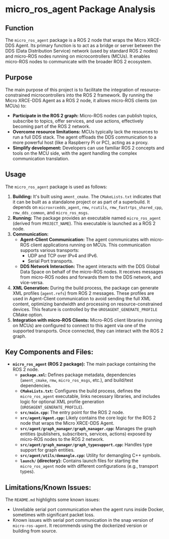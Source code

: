 # micro_ros_agent Package Analysis

## Function

The `micro_ros_agent` package is a ROS 2 node that wraps the Micro XRCE-DDS Agent. Its primary function is to act as a bridge or server between the DDS (Data Distribution Service) network (used by standard ROS 2 nodes) and micro-ROS nodes running on microcontrollers (MCUs). It enables micro-ROS nodes to communicate with the broader ROS 2 ecosystem.

## Purpose

The main purpose of this project is to facilitate the integration of resource-constrained microcontrollers into the ROS 2 framework. By running the Micro XRCE-DDS Agent as a ROS 2 node, it allows micro-ROS clients (on MCUs) to:

*   **Participate in the ROS 2 graph:** Micro-ROS nodes can publish topics, subscribe to topics, offer services, and use actions, effectively becoming part of the ROS 2 network.
*   **Overcome resource limitations:** MCUs typically lack the resources to run a full DDS stack. The agent offloads the DDS communication to a more powerful host (like a Raspberry Pi or PC), acting as a proxy.
*   **Simplify development:** Developers can use familiar ROS 2 concepts and tools on the MCU side, with the agent handling the complex communication translation.

## Usage

The `micro_ros_agent` package is used as follows:

1.  **Building:** It's built using `ament_cmake`. The `CMakeLists.txt` indicates that it can be built as a standalone project or as part of a superbuild. It depends on `microxrcedds_agent`, `rmw`, `rcutils`, `rmw_fastrtps_shared_cpp`, `rmw_dds_common`, and `micro_ros_msgs`.
2.  **Running:** The package provides an executable named `micro_ros_agent` (derived from `PROJECT_NAME`). This executable is launched as a ROS 2 node.
3.  **Communication:**
    *   **Agent-Client Communication:** The agent communicates with micro-ROS client applications running on MCUs. This communication supports various transports:
        *   UDP and TCP over IPv4 and IPv6.
        *   Serial Port transports.
    *   **DDS Network Interaction:** The agent interacts with the DDS Global Data Space on behalf of the micro-ROS nodes. It receives messages from micro-ROS nodes and forwards them to the DDS network, and vice-versa.
4.  **XML Generation:** During the build process, the package can generate XML profiles (`agent.refs`) from ROS 2 messages. These profiles are used in Agent-Client communication to avoid sending the full XML content, optimizing bandwidth and processing on resource-constrained devices. This feature is controlled by the `UROSAGENT_GENERATE_PROFILE` CMake option.
5.  **Integration with micro-ROS Clients:** Micro-ROS client libraries (running on MCUs) are configured to connect to this agent via one of the supported transports. Once connected, they can interact with the ROS 2 graph.

## Key Components and Files:

*   **`micro_ros_agent` (ROS 2 package):** The main package containing the ROS 2 node.
    *   **`package.xml`:** Defines package metadata, dependencies (`ament_cmake`, `rmw`, `micro_ros_msgs`, etc.), and build/test dependencies.
    *   **`CMakeLists.txt`:** Configures the build process, defines the `micro_ros_agent` executable, links necessary libraries, and includes logic for optional XML profile generation (`UROSAGENT_GENERATE_PROFILE`).
    *   **`src/main.cpp`:** The entry point for the ROS 2 node.
    *   **`src/agent/Agent.cpp`:** Likely contains the core logic for the ROS 2 node that wraps the Micro XRCE-DDS Agent.
    *   **`src/agent/graph_manager/graph_manager.cpp`:** Manages the graph entities (publishers, subscribers, services, actions) exposed by micro-ROS nodes to the ROS 2 network.
    *   **`src/agent/graph_manager/graph_typesupport.cpp`:** Handles type support for graph entities.
    *   **`src/agent/utils/demangle.cpp`:** Utility for demangling C++ symbols.
    *   **`launch/` (directory):** Contains launch files for starting the `micro_ros_agent` node with different configurations (e.g., transport types).

## Limitations/Known Issues:

The `README.md` highlights some known issues:

*   Unreliable serial port communication when the agent runs inside Docker, sometimes with significant packet loss.
*   Known issues with serial port communication in the snap version of `micro-ros-agent`. It recommends using the dockerized version or building from source.
